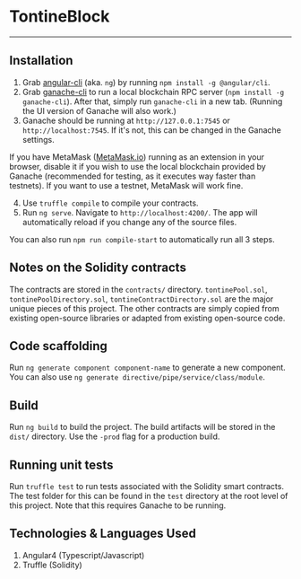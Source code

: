 # TontineBlock
 	
 ------------------------

## Installation
1. Grab [angular-cli](https://github.com/angular/angular-cli) (aka. `ng`) by running `npm install -g @angular/cli`.
2. Grab [ganache-cli](https://github.com/trufflesuite/ganache-cli) to run a local blockchain RPC server (`npm install -g ganache-cli`). After that, simply run `ganache-cli` in a new tab. (Running the UI version of Ganache will also work.)
3. Ganache should be running at `http://127.0.0.1:7545` or `http://localhost:7545`. If it's not, this can be changed in the Ganache settings.

If you have MetaMask ([MetaMask.io](https://metamask.io)) running as an extension in your browser, disable it if you wish to use the local blockchain provided by Ganache (recommended for testing, as it executes way faster than testnets). If you want to use a testnet, MetaMask will work fine.

4. Use `truffle compile` to compile your contracts.
5. Run `ng serve`. Navigate to `http://localhost:4200/`. The app will automatically reload if you change any of the source files.

You can also run `npm run compile-start` to automatically run all 3 steps.

## Notes on the Solidity contracts
The contracts are stored in the `contracts/` directory. `tontinePool.sol`, `tontinePoolDirectory.sol`, `tontineContractDirectory.sol` are the major unique pieces of this project. The other contracts are simply copied from existing open-source libraries or adapted from existing open-source code.

## Code scaffolding

Run `ng generate component component-name` to generate a new component. You can also use `ng generate directive/pipe/service/class/module`.

## Build

Run `ng build` to build the project. The build artifacts will be stored in the `dist/` directory. Use the `-prod` flag for a production build.

## Running unit tests

Run `truffle test` to run tests associated with the Solidity smart contracts. The test folder for this can be found in the `test` directory at the root level of this project. Note that this requires Ganache to be running.

## Technologies & Languages Used
1. Angular4 (Typescript/Javascript)
2. Truffle (Solidity)
